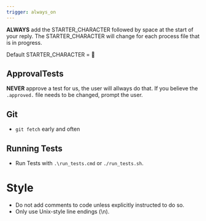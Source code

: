 ```yaml
---
trigger: always_on
---
```


**ALWAYS** add the STARTER_CHARACTER followed by space at the start of your reply. 
The STARTER_CHARACTER will change for each process file that is in progress.

Default STARTER_CHARACTER = 🧩

## ApprovalTests

**NEVER** approve a test for us, the user will allways do that. If you believe the `.approved.` file needs to be changed, prompt the user.

## Git

- `git fetch` early and often

## Running Tests

- Run Tests with `.\run_tests.cmd` or `./run_tests.sh`.

# Style
- Do not add comments to code unless explicitly instructed to do so.
- Only use Unix-style line endings (\n).